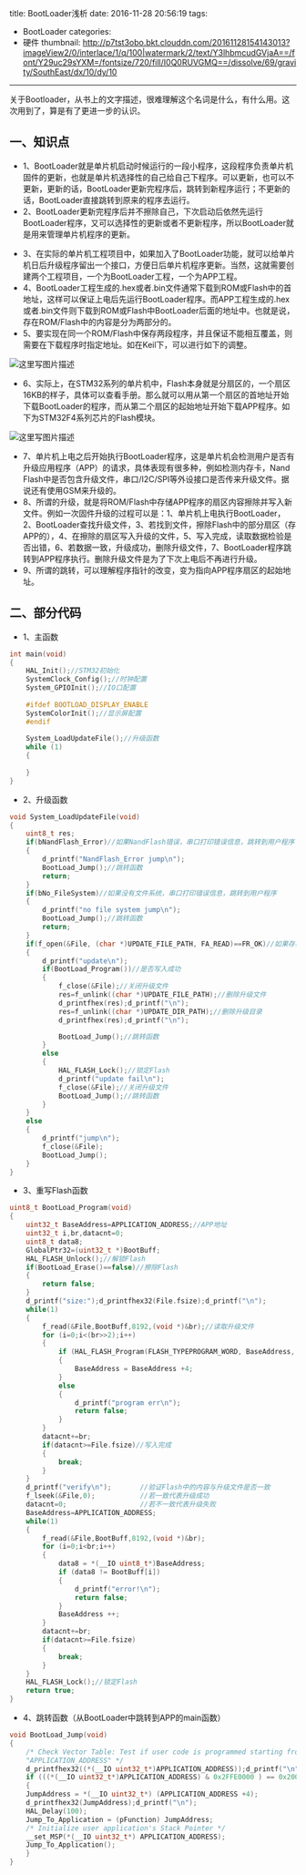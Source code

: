 title: BootLoader浅析
date: 2016-11-28 20:56:19
tags:
- BootLoader
categories:
- 硬件
thumbnail: http://p7tst3obo.bkt.clouddn.com/20161128154143013?imageView2/0/interlace/1/q/100|watermark/2/text/Y3lhbmcudGVjaA==/font/Y29uc29sYXM=/fontsize/720/fill/I0Q0RUVGMQ==/dissolve/69/gravity/SouthEast/dx/10/dy/10
---


关于Bootloader，从书上的文字描述，很难理解这个名词是什么，有什么用。这次用到了，算是有了更进一步的认识。

## 一、知识点
- 1、BootLoader就是单片机启动时候运行的一段小程序，这段程序负责单片机固件的更新，也就是单片机选择性的自己给自己下程序。可以更新，也可以不更新，更新的话，BootLoader更新完程序后，跳转到新程序运行；不更新的话，BootLoader直接跳转到原来的程序去运行。
- 2、BootLoader更新完程序后并不擦除自己，下次启动后依然先运行BootLoader程序，又可以选择性的更新或者不更新程序，所以BootLoader就是用来管理单片机程序的更新。

<!-- more -->

- 3、在实际的单片机工程项目中，如果加入了BootLoader功能，就可以给单片机日后升级程序留出一个接口，方便日后单片机程序更新。当然，这就需要创建两个工程项目，一个为BootLoader工程，一个为APP工程。
- 4、BootLoader工程生成的.hex或者.bin文件通常下载到ROM或Flash中的首地址，这样可以保证上电后先运行BootLoader程序。而APP工程生成的.hex或者.bin文件则下载到ROM或Flash中BootLoader后面的地址中。也就是说，存在ROM/Flash中的内容是分为两部分的。
- 5、要实现在同一个ROM/Flash中保存两段程序，并且保证不能相互覆盖，则需要在下载程序时指定地址。如在Keil下，可以进行如下的调整。

![这里写图片描述](http://p7tst3obo.bkt.clouddn.com/20161128154143013?imageView2/0/interlace/1/q/100|watermark/2/text/Y3lhbmcudGVjaA==/font/Y29uc29sYXM=/fontsize/720/fill/I0Q0RUVGMQ==/dissolve/69/gravity/SouthEast/dx/10/dy/10)

- 6、实际上，在STM32系列的单片机中，Flash本身就是分扇区的，一个扇区16KB的样子，具体可以查看手册。那么就可以用从第一个扇区的首地址开始下载BootLoader的程序，而从第二个扇区的起始地址开始下载APP程序。如下为STM32F4系列芯片的Flash模块。

![这里写图片描述](http://p7tst3obo.bkt.clouddn.com/20161128154224828?imageView2/0/interlace/1/q/100|watermark/2/text/Y3lhbmcudGVjaA==/font/Y29uc29sYXM=/fontsize/720/fill/I0Q0RUVGMQ==/dissolve/69/gravity/SouthEast/dx/10/dy/10)

- 7、单片机上电之后开始执行BootLoader程序，这是单片机会检测用户是否有升级应用程序（APP）的请求，具体表现有很多种，例如检测内存卡，Nand Flash中是否包含升级文件，串口/I2C/SPI等外设接口是否传来升级文件。据说还有使用GSM来升级的。
- 8、所谓的升级，就是将ROM/Flash中存储APP程序的扇区内容擦除并写入新文件。例如一次固件升级的过程可以是：1、单片机上电执行BootLoader，2、BootLoader查找升级文件，3、若找到文件，擦除Flash中的部分扇区（存APP的），4、在擦除的扇区写入升级的文件，5、写入完成，读取数据检验是否出错，6、若数据一致，升级成功，删除升级文件，7、BootLoader程序跳转到APP程序执行。删除升级文件是为了下次上电后不再进行升级。
- 9、所谓的跳转，可以理解程序指针的改变，变为指向APP程序扇区的起始地址。

## 二、部分代码
- 1、主函数

```c
int main(void)
{
	HAL_Init();//STM32初始化
	SystemClock_Config();//时钟配置
	System_GPIOInit();//IO口配置
	
	#ifdef BOOTLOAD_DISPLAY_ENABLE
	SystemColorInit();//显示屏配置
	#endif
	
	System_LoadUpdateFile();//升级函数
	while (1)
	{
		
	}
}
```

- 2、升级函数

```c
void System_LoadUpdateFile(void)
{
	uint8_t res;	
	if(bNandFlash_Error)//如果NandFlash错误，串口打印错误信息，跳转到用户程序
	{
		d_printf("NandFlash_Error jump\n");
		BootLoad_Jump();//跳转函数
		return;
	}
	if(bNo_FileSystem)//如果没有文件系统，串口打印错误信息，跳转到用户程序
	{
		d_printf("no file system jump\n");
		BootLoad_Jump();//跳转函数
		return;
	}
	if(f_open(&File, (char *)UPDATE_FILE_PATH, FA_READ)==FR_OK)//如果存在升级文件，开始执行升级
	{
		d_printf("update\n");
		if(BootLoad_Program())//是否写入成功
		{
			f_close(&File);//关闭升级文件
			res=f_unlink((char *)UPDATE_FILE_PATH);//删除升级文件
			d_printfhex(res);d_printf("\n");
			res=f_unlink((char *)UPDATE_DIR_PATH);//删除升级目录
			d_printfhex(res);d_printf("\n");

			BootLoad_Jump();//跳转函数
		}
		else
		{
			HAL_FLASH_Lock();//锁定Flash
			d_printf("update fail\n");
			f_close(&File);//关闭升级文件
			BootLoad_Jump();//跳转函数
		}		
	}
	else
	{
		d_printf("jump\n");
		f_close(&File);
		BootLoad_Jump();
	}
}
```

- 3、重写Flash函数

```c
uint8_t BootLoad_Program(void)
{
	uint32_t BaseAddress=APPLICATION_ADDRESS;//APP地址
	uint32_t i,br,datacnt=0;
	uint8_t data8;
	GlobalPtr32=(uint32_t *)BootBuff;
	HAL_FLASH_Unlock();//解锁Flash
	if(BootLoad_Erase()==false)//擦除Flash
	{
		return false;
	}
	d_printf("size:");d_printfhex32(File.fsize);d_printf("\n");
	while(1)
	{
		f_read(&File,BootBuff,8192,(void *)&br);//读取升级文件
		for (i=0;i<(br>>2);i++)
		{
			if (HAL_FLASH_Program(FLASH_TYPEPROGRAM_WORD, BaseAddress, GlobalPtr32[i]) == HAL_OK)//写入升级文件
			{
				BaseAddress = BaseAddress +4;
			}
			else
			{ 
				d_printf("program err\n");
				return false;
			}
		}
		datacnt+=br;
		if(datacnt>=File.fsize)//写入完成
		{
			break;
		}
	}
	d_printf("verify\n");		//验证Flash中的内容与升级文件是否一致
	f_lseek(&File,0);			//若一致代表升级成功
	datacnt=0;					//若不一致代表升级失败
	BaseAddress=APPLICATION_ADDRESS;
	while(1)
	{
		f_read(&File,BootBuff,8192,(void *)&br);
		for (i=0;i<br;i++)
		{
			data8 = *(__IO uint8_t*)BaseAddress;
			if (data8 != BootBuff[i])
			{
				d_printf("error!\n");
				return false;
			}
			BaseAddress ++;
		}
		datacnt+=br;
		if(datacnt>=File.fsize)
		{
			break;
		}
	}
	HAL_FLASH_Lock();//锁定Flash
	return true;
}
```

- 4、跳转函数（从BootLoader中跳转到APP的main函数）

```c
void BootLoad_Jump(void)
{
	/* Check Vector Table: Test if user code is programmed starting from address 
	"APPLICATION_ADDRESS" */
	d_printfhex32((*(__IO uint32_t*)APPLICATION_ADDRESS));d_printf("\n");
	if (((*(__IO uint32_t*)APPLICATION_ADDRESS) & 0x2FFE0000 ) == 0x20000000)
	{
	JumpAddress = *(__IO uint32_t*) (APPLICATION_ADDRESS +4);
	d_printfhex32(JumpAddress);d_printf("\n");
	HAL_Delay(100);
	Jump_To_Application = (pFunction) JumpAddress;
	/* Initialize user application's Stack Pointer */
	__set_MSP(*(__IO uint32_t*) APPLICATION_ADDRESS);
	Jump_To_Application();
	}
}
```